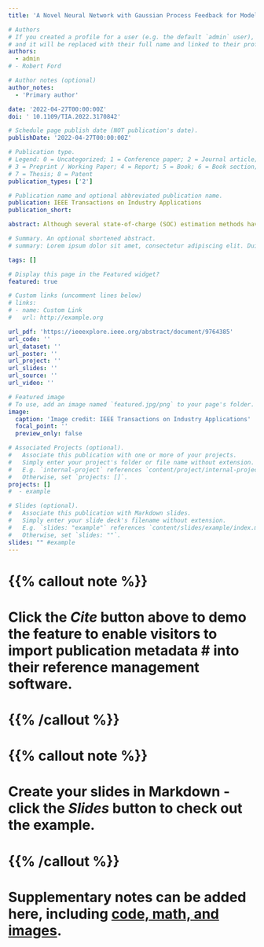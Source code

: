 ```yaml
---
title: 'A Novel Neural Network with Gaussian Process Feedback for Modeling the State-of-Charge of Battery Cells'

# Authors
# If you created a profile for a user (e.g. the default `admin` user), write the username (folder name) here
# and it will be replaced with their full name and linked to their profile.
authors:
  - admin
# - Robert Ford

# Author notes (optional)
author_notes:
  - 'Primary author'

date: '2022-04-27T00:00:00Z'
doi: ' 10.1109/TIA.2022.3170842'

# Schedule page publish date (NOT publication's date).
publishDate: '2022-04-27T00:00:00Z'

# Publication type.
# Legend: 0 = Uncategorized; 1 = Conference paper; 2 = Journal article;
# 3 = Preprint / Working Paper; 4 = Report; 5 = Book; 6 = Book section;
# 7 = Thesis; 8 = Patent
publication_types: ['2']

# Publication name and optional abbreviated publication name.
publication: IEEE Transactions on Industry Applications
publication_short:

abstract: Although several state-of-charge (SOC) estimation methods have been proposed at the battery cell level, limited work has been done to identify the effect of cell aging on SOC estimations. To address this challenge, this paper proposes a novel method for estimating the SOC of Lithium-ion (Li-ion) battery cells by accurately modeling the cell aging and degradation information. The proposed method, termed as NNGP, is a deep neural network with Gaussian process feedback. The novel Gaussian process feedback helps the NNGP correlate SOC trends over consecutive charge-discharge cycles. Instead of time, the NNGP leverages available energy to correlate these SOC trends. The deep neural network within the NNGP then utilizes this information and other measured inputs to capture long-term cell aging and degradation trends. The NNGP leverages the most recent cell information to adapt its weights and estimate the SOC by employing an adaptive weighted training strategy. In our experiments on four Li-ion battery cells from three publicly available accelerated aging datasets, the NNGP clearly outperforms other benchmarked methods. The NNGP is also shown to be a useful prognostic tool capable of accurately estimating the SOC for up to 25 cycles in the future with an MAE below 3.5%. When tested under dynamic driving conditions and unknown initial SOC, the NNGP is shown to offer considerable improvements over other benchmarked state-of-art methods. The derivation of the model followed by experimental evaluation is presented.

# Summary. An optional shortened abstract.
# summary: Lorem ipsum dolor sit amet, consectetur adipiscing elit. Duis posuere tellus ac convallis # placerat. Proin tincidunt magna sed ex sollicitudin condimentum.

tags: []

# Display this page in the Featured widget?
featured: true

# Custom links (uncomment lines below)
# links:
# - name: Custom Link
#   url: http://example.org

url_pdf: 'https://ieeexplore.ieee.org/abstract/document/9764385'
url_code: ''
url_dataset: ''
url_poster: ''
url_project: ''
url_slides: ''
url_source: ''
url_video: ''

# Featured image
# To use, add an image named `featured.jpg/png` to your page's folder.
image:
  caption: 'Image credit: IEEE Transactions on Industry Applications'
  focal_point: ''
  preview_only: false

# Associated Projects (optional).
#   Associate this publication with one or more of your projects.
#   Simply enter your project's folder or file name without extension.
#   E.g. `internal-project` references `content/project/internal-project/index.md`.
#   Otherwise, set `projects: []`.
projects: []
#  - example

# Slides (optional).
#   Associate this publication with Markdown slides.
#   Simply enter your slide deck's filename without extension.
#   E.g. `slides: "example"` references `content/slides/example/index.md`.
#   Otherwise, set `slides: ""`.
slides: "" #example
---
```


# {{% callout note %}}
# Click the _Cite_ button above to demo the feature to enable visitors to import publication metadata # into their reference management software.
# {{% /callout %}}

# {{% callout note %}}
# Create your slides in Markdown - click the _Slides_ button to check out the example.
# {{% /callout %}}

# Supplementary notes can be added here, including [code, math, and images](https://wowchemy.com/docs/writing-markdown-latex/).
